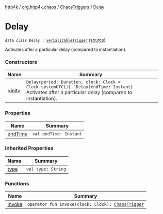 [http4k](../../../index.md) / [org.http4k.chaos](../../index.md) / [ChaosTriggers](../index.md) / [Delay](./index.md)

# Delay

`data class Delay : `[`SerializableTrigger`](../../-serializable-trigger/index.md) [(source)](https://github.com/http4k/http4k/blob/master/http4k-testing-chaos/src/main/kotlin/org/http4k/chaos/ChaosTriggers.kt#L44)

Activates after a particular delay (compared to instantiation).

### Constructors

| Name | Summary |
|---|---|
| [&lt;init&gt;](-init-.md) | `Delay(period: Duration, clock: Clock = Clock.systemUTC())``Delay(endTime: Instant)`<br>Activates after a particular delay (compared to instantiation). |

### Properties

| Name | Summary |
|---|---|
| [endTime](end-time.md) | `val endTime: Instant` |

### Inherited Properties

| Name | Summary |
|---|---|
| [type](../../-serializable-trigger/type.md) | `val type: `[`String`](https://kotlinlang.org/api/latest/jvm/stdlib/kotlin/-string/index.html) |

### Functions

| Name | Summary |
|---|---|
| [invoke](invoke.md) | `operator fun invoke(clock: Clock): `[`ChaosTrigger`](../../-chaos-trigger.md) |
